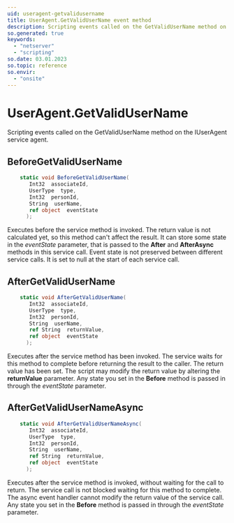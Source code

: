 ```yaml
---
uid: useragent-getvalidusername
title: UserAgent.GetValidUserName event method
description: Scripting events called on the GetValidUserName method on the UserAgent service agent.
so.generated: true
keywords:
  - "netserver"
  - "scripting"
so.date: 03.01.2023
so.topic: reference
so.envir:
  - "onsite"
---
```

# UserAgent.GetValidUserName

Scripting events called on the <see cref='M:SuperOffice.CRM.Services.IUserAgent.GetValidUserName'>GetValidUserName</see> method on the <see cref='IUserAgent'>IUserAgent</see>  service agent.

## BeforeGetValidUserName
```cs
    static void BeforeGetValidUserName(
       Int32  associateId,
       UserType  type,
       Int32  personId,
       String  userName,
       ref object  eventState
      );
```
Executes before the service method is invoked.
The return value is not calculated yet, so this method can't affect the result.
It can store some state in the *eventState* parameter, that is passed to the **After** and **AfterAsync** methods in this service call.
Event state is not preserved between different service calls. It is set to null at the start of each service call.
## AfterGetValidUserName
```cs
    static void AfterGetValidUserName(
       Int32  associateId,
       UserType  type,
       Int32  personId,
       String  userName,
       ref String  returnValue,
       ref object  eventState
      );
```
Executes after the service method has been invoked. The service waits for this method to complete before returning the result to the caller.
The return value has been set. The script may modify the return value by altering the **returnValue** parameter.
Any state you set in the **Before** method is passed in through the *eventState* parameter.
## AfterGetValidUserNameAsync
```cs
    static void AfterGetValidUserNameAsync(
       Int32  associateId,
       UserType  type,
       Int32  personId,
       String  userName,
       ref String  returnValue,
       ref object  eventState
      );
```
Executes after the service method is invoked, without waiting for the call to return.
The service call is not blocked waiting for this method to complete.
The async event handler cannot modify the return value of the service call.
Any state you set in the **Before** method is passed in through the *eventState* parameter.

